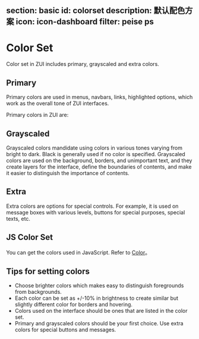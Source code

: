 ﻿section: basic
id: colorset
description: 默认配色方案
icon: icon-dashboard
filter: peise ps
---

# Color Set

<style>
.colorset > div.copyable:after {display: none}
.colorset > div.copyable .copyable-target {position: absolute; right: 5px; top: 4px; font-size: 12px; opacity: 0.6; transition: opacity .2s;}
.colorset > div.copyable:hover .copyable-target {opacity: 1}
.colorset > div > .btn-copy-code {border: none; display: block; width: 158px; height: 158px; position: absolute; top: 0; left: 0; background: transparent;}
.colorset > div > .btn-copy-code > .icon {opacity: 0; display: block; width: 40px; height: 40px; border-radius: 20px; background: rgba(0,0,0,.15); color: #fff; line-height: 40px; margin: 0 auto; text-shadow: none; transform: scale(0.2); transition: transform .5s cubic-bezier(.175,.885,.32,1), opacity .5s cubic-bezier(.175,.885,.32,1);}
.colorset > div > .btn-copy-code:hover > .icon {transform: scale(1); opacity: 1;}
</style>

Color set in ZUI includes primary, grayscaled and extra colors.

## Primary

Primary colors are used in menus, navbars, links, highlighted options, which work as the overall tone of ZUI interfaces.

Primary colors in ZUI are:

<div class="colorset">
  <div class="color-primary" data-color="primary"></div>
  <div class="color-secondary" data-color="secondary"></div>
  <div class="color-pale" data-color="pale"></div>
  <div class="color-fore" data-color="fore"></div>
  <div class="color-back" data-color="back"></div>
</div>

## Grayscaled

Grayscaled colors mandidate using colors in various tones varying from bright to dark. Black is generally used if no color is specified. Grayscaled colors are used on the background, borders, and unimportant text, and they create layers for the interface, define the boundaries of contents, and make it easier to distinguish the importance of contents.

<div class="colorset">
  <div class="color-gray-darker" data-color="grayDarker"></div>
  <div class="color-gray-dark" data-color="grayDark"></div>
  <div class="color-gray" data-color="gray"></div>
  <div class="color-gray-light" data-color="grayLight"></div>
  <div class="color-gray-lighter" data-color="grayLighter"></div>
  <div class="color-gray-pale" data-color="grayPale"></div>
</div>

<div class="colorset">
  <div class="color-white" data-color="white"></div>
  <div class="color-black" data-color="black"></div>
</div>

<div class="colorset">
  <div class="color-light" data-color="light"></div>
  <div class="color-dark" data-color="dark"></div>
</div>

## Extra

Extra colors are options for special controls. For example, it is used on message boxes with various levels, buttons for special purposes, special texts, etc.

<div class="colorset">
  <div class="color-red" data-color="red"></div>
  <div class="color-yellow" data-color="yellow"></div>
  <div class="color-green" data-color="green"></div>
  <div class="color-blue" data-color="blue"></div>
  <div class="color-brown" data-color="brown"></div>
  <div class="color-purple" data-color="purple"></div>
</div>

<div class="colorset">
  <div class="color-danger" data-color="danger"></div>
  <div class="color-warning" data-color="warning"></div>
  <div class="color-success" data-color="success"></div>
  <div class="color-info" data-color="info"></div>
  <div class="color-important" data-color="important"></div>
  <div class="color-special" data-color="special"></div>
</div>

<div class="colorset">
  <div class="color-danger-pale" data-color="dangerPale"></div>
  <div class="color-warning-pale" data-color="warningPale"></div>
  <div class="color-success-pale" data-color="successPale"></div>
  <div class="color-info-pale" data-color="infoPale"></div>
  <div class="color-important-pale" data-color="importantPale"></div>
  <div class="color-special-pale" data-color="specialPale"></div>
</div>

## JS Color Set

You can get the colors used in JavaScript. Refer to [Color](#javascript/color)。

## Tips for setting colors

*   Choose brighter colors which makes easy to distinguish foregrounds from backgrounds.
*   Each color can be set as +/-10% in brightness to create similar but slightly different color for borders and hovering.
*   Colors used on the interface should be ones that are listed in the color set.
*   Primary and grayscaled colors should be your first choice. Use extra colors for special buttons and messages.

<script>
function afterPageLoad() {
    if(!$.zui.colorset) return;

    $('.colorset > div').each(function() {
        var $color = $(this).addClass('copyable');
        var color = $.zui.colorset[$color.data('color')].toUpperCase();
        var inverseColor = new $.zui.Color(color).contrast('#333', '#fff').toCssStr();
        $color.append('<div class="copyable-target" style="color: ' + inverseColor + '">' + $.zui.colorset[$color.data('color')].toUpperCase() + '</div>');
    });
}
</script>
